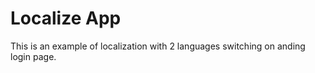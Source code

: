 # Localize App

This is an example of localization with 2 languages switching on anding login page.
